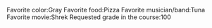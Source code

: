 Favorite color:Gray 
Favorite food:Pizza 
Favorite musician/band:Tuna 
Favorite movie:Shrek 
Requested grade in the course:100 
